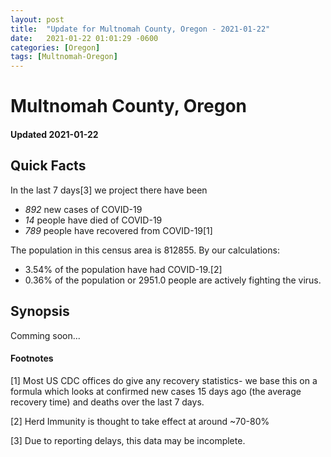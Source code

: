 ```yaml
---
layout: post
title:  "Update for Multnomah County, Oregon - 2021-01-22"
date:   2021-01-22 01:01:29 -0600
categories: [Oregon]
tags: [Multnomah-Oregon]
---
```


# Multnomah County, Oregon
#### Updated 2021-01-22

## Quick Facts

In the last 7 days[3] we project there have been
- *892* new cases of COVID-19
- *14* people have died of COVID-19
- *789* people have recovered from COVID-19[1]

The population in this census area is 812855. By our calculations:
- 3.54% of the population have had COVID-19.[2]
- 0.36% of the population or 2951.0 people are actively fighting the virus.

## Synopsis

Comming soon...


#### Footnotes

[1] Most US CDC offices do give any recovery statistics- we base this on a formula which looks at confirmed new cases
15 days ago (the average recovery time) and deaths over the last 7 days.

[2] Herd Immunity is thought to take effect at around ~70-80%

[3] Due to reporting delays, this data may be incomplete.
 
    